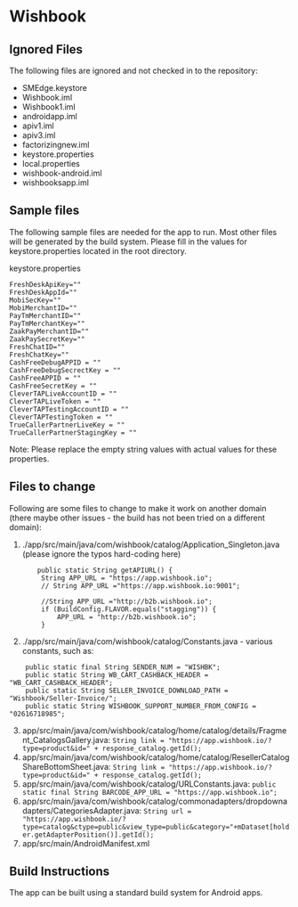 # Wishbook

## Ignored Files
The following files are ignored and not checked in to the repository:
- SMEdge.keystore 
- Wishbook.iml
- Wishbook1.iml
- androidapp.iml
- apiv1.iml
- apiv3.iml
- factorizingnew.iml
- keystore.properties
- local.properties
- wishbook-android.iml
- wishbooksapp.iml

## Sample files
The following sample files are needed for the app to run. Most other files will be generated by the build system. Please fill in the values for keystore.properties located in the root directory.

keystore.properties
```
FreshDeskApiKey=""
FreshDeskAppId=""
MobiSecKey=""
MobiMerchantID=""
PayTmMerchantID=""
PayTmMerchantKey=""
ZaakPayMerchantID=""
ZaakPaySecretKey=""
FreshChatID=""
FreshChatKey=""
CashFreeDebugAPPID = ""
CashFreeDebugSecrectKey = ""
CashFreeAPPID = ""
CashFreeSecretKey = ""
CleverTAPLiveAccountID = ""
CleverTAPLiveToken = ""
CleverTAPTestingAccountID = ""
CleverTAPTestingToken = ""
TrueCallerPartnerLiveKey = ""
TrueCallerPartnerStagingKey = ""
```

Note: Please replace the empty string values with actual values for these properties.

## Files to change
Following are some files to change to make it work on another domain (there maybe other issues - the build has not been tried on a different domain):
1. ./app/src/main/java/com/wishbook/catalog/Application_Singleton.java (please ignore the typos hard-coding here)
```
       public static String getAPIURL() {
        String APP_URL = "https://app.wishbook.io";
        // String APP_URL ="https://app.wishbook.io:9001";

        //String APP_URL ="http://b2b.wishbook.io";
        if (BuildConfig.FLAVOR.equals("stagging")) {
            APP_URL = "http://b2b.wishbook.io";
        }
```
2. ./app/src/main/java/com/wishbook/catalog/Constants.java - various constants, such as:
```
    public static final String SENDER_NUM = "WISHBK";
    public static String WB_CART_CASHBACK_HEADER = "WB_CART_CASHBACK_HEADER";
    public static String SELLER_INVOICE_DOWNLOAD_PATH = "Wishbook/Seller-Invoice/";
    public static String WISHBOOK_SUPPORT_NUMBER_FROM_CONFIG = "02616718985";
```
3. app/src/main/java/com/wishbook/catalog/home/catalog/details/Fragment_CatalogsGallery.java:            ```String link = "https://app.wishbook.io/?type=product&id=" + response_catalog.getId();```
4. app/src/main/java/com/wishbook/catalog/home/catalog/ResellerCatalogShareBottomSheet.java:        ```String link = "https://app.wishbook.io/?type=product&id=" + response_catalog.getId();```
5. app/src/main/java/com/wishbook/catalog/URLConstants.java:    ```public static final String BARCODE_APP_URL = "https://app.wishbook.io";```
6. app/src/main/java/com/wishbook/catalog/commonadapters/dropdownadapters/CategoriesAdapter.java:                    ```String url = "https://app.wishbook.io/?type=catalog&ctype=public&view_type=public&category="+mDataset[holder.getAdapterPosition()].getId();```
7. app/src/main/AndroidManifest.xml

## Build Instructions
The app can be built using a standard build system for Android apps.
